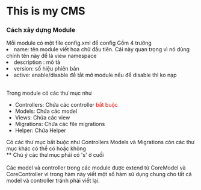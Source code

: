 <h1>This is my CMS</h1>

<h3>Cách xây dựng Module</h3>
Mỗi module có một file config.xml để config 
Gồm 4 trường 
<li> name: tên module viết hoa chữ đầu tiên. Cái này quan trọng vì nó dùng chính tên này để là view namespace </li>
<li> description : mô tả  </li>
<li> version: số hiệu phiên bản </li>
<li> active: enable/disable để tắt mở module nếu để disable thì ko nạp </li>

<br/>

Trong module có các thư mục như 
<ul>
<li> Controllers: Chứa các controller <span style='color:red'>bắt buộc</span> </li>
<li> Models: Chứa các model </li>
<li> Views: Chứa các view </li>
<li> Migrations: Chứa các file migrations </li>
<li> Helper: Chứa Helper </li>

</ul> 
Có các thư mục bắt buộc như Controllers Models và Migrations còn các thư mục khác có thể có hoặc không 
<br>** Chú ý các thư mục phải có 's' ở cuối 
<br>
<br>
Các model và controller trong các module được extend từ CoreModel và CoreController vì trong hàm này viết một số hàm sử dụng chung cho tất cả model và controller tránh phải viết lại.


